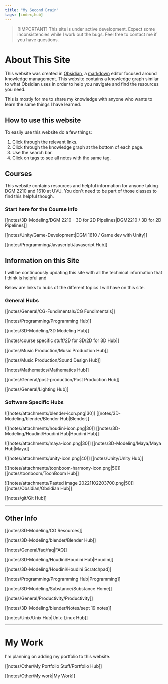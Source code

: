 ```yaml
---
title: "My Second Brain"
tags: [index,hub]
---
```


>[!IMPORTANT] This site is under active development. Expect some inconsistencies while I work out the bugs. Feel free to contact me if you have questions.


# About This Site
This website was created in [Obsidian](https://obsidian.md/), a [markdown](https://www.markdownguide.org/) editor focused around knowledge management. This website contains a knowledge graph similar to what Obsidian uses in order to help you navigate and find the resources you need.

This is mostly for me to share my knowledge with anyone who wants to learn the same things I have learned.


## How to use this website
To easily use this website do a few things:
1. Click through the relevant links.
2. Click through the knowledge graph at the bottom of each page.
3. Use the search bar.
4. Click on tags to see all notes with the same tag.


## Courses
This website contains resources and helpful information for anyone taking DGM 2210 and 1610 at UVU. You don't need to be part of those classes to find this helpful though.


### Start here for the Course Info

[[notes/3D-Modeling/DGM 2210 - 3D for 2D Pipelines|DGM2210 / 3D for 2D Pipelines]]

[[notes/Unity/Game-Development|DGM 1610 / Game dev with Unity]]

[[notes/Programming/Javascript/Javascript Hub]]



## Information on this Site

I will be continuously updating this site with all the technical information that I think is helpful and 

Below are links to hubs of the different topics I will have on this site.

### General Hubs

[[notes/General/CG-Fundimentals/CG Fundimentals]]

[[notes/Programming/Programming Hub]]

[[notes/3D-Modeling/3D Modeling Hub]]

[[notes/course specific stuff/2D for 3D/2D for 3D Hub]]

[[notes/Music Production/Music Production Hub]]

[[notes/Music Production/Sound Design Hub]]

[[notes/Mathematics/Mathematics Hub]]

[[notes/General/post-production/Post Production Hub]]

[[notes/General/Lighting Hub]]


### Software Specific Hubs

![[notes/attachments/blender-icon.png|30]] [[notes/3D-Modeling/blender/Blender Hub|Blender]]

![[notes/attachments/houdini-icon.png|30]] [[notes/3D-Modeling/Houdini/Houdini Hub|Houdini Hub]]

![[notes/attachments/maya-icon.png|30]] [[notes/3D-Modeling/Maya/Maya Hub|Maya]]

![[notes/attachments/unity-icon.png|40]] [[notes/Unity/Unity Hub]]

![[notes/attachments/toonboom-harmony-icon.png|50]][[notes/toonboom/ToonBoom Hub]]

![[notes/attachments/Pasted image 20221102203700.png|50]] [[notes/Obsidian/Obsidian Hub]]

[[notes/git/Git Hub]]



---

## Other Info

[[notes/3D-Modeling/CG Resources]]

[[notes/3D-Modeling/blender/Blender Hub]]

[[notes/General/faq/faq|FAQ]]

[[notes/3D-Modeling/Houdini/Houdini Hub|Houdini]]

[[notes/3D-Modeling/Houdini/Houdini Scratchpad]]

[[notes/Programming/Programming Hub|Programming]]

[[notes/3D-Modeling/Substance/Substance Home]]

[[notes/General/Productivity/Productivity]]

[[notes/3D-Modeling/blender/Notes/sept 19 notes]]

[[notes/Unix/Unix Hub|Unix-Linux Hub]]

---

# My Work

I'm planning on adding my portfolio to this website.

[[notes/Other/My Portfolio Stuff/Portfolio Hub]]

[[notes/Other/My work|My Work]]


